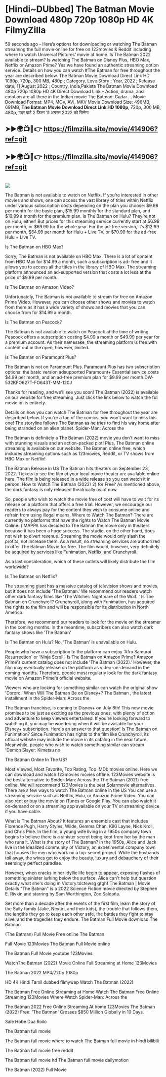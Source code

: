 # [Hindi~DUbbed] The Batman Movie Download 480p 720p 1080p HD 4K FilmyZilla


59 seconds ago - Here’s options for downloading or watching The Batman streaming the full movie online for free on 123movies & Reddit including where to watch Universal Pictures’ movie at home. Is The Batman 2022 available to stream? Is watching The Batman on Disney Plus, HBO Max, Netflix or Amazon Prime? Yes we have found an authentic streaming option service. Details on how you can watch #The Batman for free throughout the year are described below. The Batman Movie Download Direct Link HD 1080p, 720p, 300 MB, 480p ; Category, Love Story ; Year, 2022 ; Release date, 11 August 2022 ; Country, India,Pakista The Batman Movie Download 480p 720p 1080p HD 4K Direct Download Link – Action, drama, and emotion are all there in the Indian movie The Batman. Gadar ...
Movie Download Format: MP4, MOV, AVI, MKV
Movie Download Size: 496MB, 691MB, **The Batman Movie Download Direct Link HD 1080p**, 720p, 300 MB, 480p, गदर पार्ट 2 फिल्म 11 अगस्त 2022 को सिनेमा

## ➤►🌍📺📱👉   https://filmzilla.site/movie/414906?ref=git

## ➤►🌍📺📱👉   https://filmzilla.site/movie/414906?ref=git

#

<img src="https://image.tmdb.org/t/p/w780//tRS6jvPM9qPrrnx2KRp3ew96Yot.jpg" />

The Batman is not available to watch on Netflix. If you’re interested in other movies and shows, one can access the vast library of titles within Netflix under various subscription costs depending on the plan you choose: $9.99 per month for the basic plan, $15.99 monthly for the standard plan, and $19.99 a month for the premium plan. Is The Batman on Hulu? They’re not on Hulu, either! But prices for this streaming service currently start at $6.99 per month, or $69.99 for the whole year. For the ad-free version, it’s $12.99 per month, $64.99 per month for Hulu + Live TV, or $70.99 for the ad-free Hulu + Live TV.

Is The Batman on HBO Max?

Sorry, The Batman is not available on HBO Max. There is a lot of content from HBO Max for $14.99 a month, such a subscription is ad- free and it allows you to access all the titles in the library of HBO Max. The streaming platform announced an ad-supported version that costs a lot less at the price of $9.99 per month.

Is The Batman on Amazon Video?

Unfortunately, The Batman is not available to stream for free on Amazon Prime Video. However, you can choose other shows and movies to watch from there as it has a wide variety of shows and movies that you can choose from for $14.99 a month.

Is The Batman on Peacock?

The Batman is not available to watch on Peacock at the time of writing. Peacock offers a subscription costing $4.99 a month or $49.99 per year for a premium account. As their namesake, the streaming platform is free with content out in the open, however, limited.

Is The Batman on Paramount Plus?

The Batman is not on Paramount Plus. Paramount Plus has two subscription options: the basic version adsupported Paramount+ Essential service costs $4.99 per month, and an ad-free premium plan for $9.99 per month.DW-532KFO627T-FO643T-MM-120J

Thanks for reading, and we'll see you soon! The Batman (2022) is available on our website for free streaming. Just click the link below to watch the full movie in its entirety.

Details on how you can watch The Batman for free throughout the year are described below. If you're a fan of the comics, you won't want to miss this one! The storyline follows The Batman as he tries to find his way home after being stranded on an alien planet. Spider-Man: Across the

The Batman is definitely a The Batman (2022) movie you don't want to miss with stunning visuals and an action-packed plot! Plus, The Batman online streaming is available on our website. The Batman online free, which includes streaming options such as 123movies, Reddit, or TV shows from HBO Max or Netflix!

The Batman Release in US The Batman hits theaters on September 23, 2022. Tickets to see the film at your local movie theater are available online here. The film is being released in a wide release so you can watch it in person. How to Watch The Batman (2022) 2) for Free? As mentioned above, the dark fantasy is only released theatrically as of now.

So, people who wish to watch the movie free of cost will have to wait for its release on a platform that offers a free trial. However, we encourage our readers to always pay for the content they wish to consume online and refrain from using illegal means. Where to Watch The Batman? There are currently no platforms that have the rights to Watch The Batman Movie Online. ) MAPPA has decided to The Batman the movie only in theaters because it has been a huge success. The studio, on the other hand, does not wish to divert revenue. Streaming the movie would only slash the profits, not increase them. As a result, no streaming services are authorized to offer The Batman Movie for free. The film would, however, very definitely be acquired by services like Funimation, Netflix, and Crunchyroll.

As a last consideration, which of these outlets will likely distribute the film worldwide?

Is The Batman on Netflix?

The streaming giant has a massive catalog of television shows and movies, but it does not include 'The Batman.' We recommend our readers watch other dark fantasy films like 'The Witcher: Nightmare of the Wolf. ' Is The Batman on Crunchyroll? Crunchyroll, along with Funimation, has acquired the rights to the film and will be responsible for its distribution in North America.

Therefore, we recommend our readers to look for the movie on the streamer in the coming months. In the meantime, subscribers can also watch dark fantasy shows like 'The Batman'

Is The Batman on Hulu? No, 'The Batman' is unavailable on Hulu.

People who have a subscription to the platform can enjoy 'Afro Samurai Resurrection' or 'Ninja Scroll.' Is The Batman on Amazon Prime? Amazon Prime's current catalog does not include 'The Batman (2022).' However, the film may eventually release on the platform as video-on-demand in the coming months. Therefore, people must regularly look for the dark fantasy movie on Amazon Prime's official website.

Viewers who are looking for something similar can watch the original show 'Dororo.' When Will The Batman Be on Disney+? The Batman , the latest installment in the Spider-Man: Across the

The Batman franchise, is coming to Disney+ on July 8th! This new movie promises to be just as exciting as the previous ones, with plenty of action and adventure to keep viewers entertained. If you're looking forward to watching it, you may be wondering when it will be available for your Disney+ subscription. Here's an answer to that question! Is The Batman on Funimation? Since Funimation has rights to the film like Crunchyroll, its official website may include the movie in its catalog in the near future. Meanwhile, people who wish to watch something similar can stream 'Demon Slayer: Kimetsu no

The Batman Online In The US?

Most Viewed, Most Favorite, Top Rating, Top IMDb movies online. Here we can download and watch 123movies movies offline. 123Movies website is the best alternative to Spider-Man: Across the The Batman (2021) free online. We will recommend 123Movies is the best Solarmovie alternatives. There are a few ways to watch The Batman online in the US You can use a streaming service such as Netflix, Hulu, or Amazon Prime Video. You can also rent or buy the movie on iTunes or Google Play. You can also watch it on-demand or on a streaming app available on your TV or streaming device if you have cable.

What is The Batman About? It features an ensemble cast that includes Florence Pugh, Harry Styles, Wilde, Gemma Chan, KiKi Layne, Nick Kroll, and Chris Pine. In the film, a young wife living in a 1950s company town begins to believe there is a sinister secret being kept from her by the man who runs it. What is the story of The Batman? In the 1950s, Alice and Jack live in the idealized community of Victory, an experimental company town that houses the men who work on a top-secret project. While the husbands toil away, the wives get to enjoy the beauty, luxury and debauchery of their seemingly perfect paradise.

However, when cracks in her idyllic life begin to appear, exposing flashes of something sinister lurking below the surface, Alice can't help but question exactly what she's doing in Victory.tdctewsg gfghf The Batman | Movie Details "The Batman" is a 2022 Science Fiction movie directed by Stephen E. Rivkin and starring by Sam Worthington, Zoe Saldaña.

Set more than a decade after the events of the first film, learn the story of the Sully family (Jake, Neytiri, and their kids), the trouble that follows them, the lengths they go to keep each other safe, the battles they fight to stay alive, and the tragedies they endure. The Batman Full Movie download The Batman

(The Batman) Full Movie Free online The Batman

Full Movie 123Movies The Batman Full Movie online

The Batman Full Movie youtube 123Movies

WatchThe Batman (2022) Movie Online Full Streaming at Home 123Movies

The Batman 2022 MP4/720p 1080p

HD 4K Hindi Tamil dubbed filmywap Watch The Batman (2022)

The Batman Free Online Streaming at Home Watch The Batman Free Online Streaming 123Movies Where Watch Spider-Man: Across the

The Batman 2022 Free Online Streaming At home 123Movies The Batman (2022) Free: 'The Batman' Crosses $850 Million Globally in 10 Days.

Sale Hobe Dua Roilo

The Batman full movie

The Batman full movie where to watch The Batman full movie in hindi bilibili

The Batman full movie free reddit

The Batman full movie hd The Batman full movie dailymotion

The Batman (2022) Full Movie